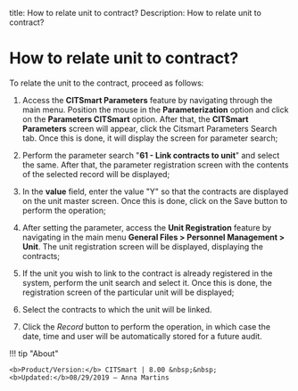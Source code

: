title: How to relate unit to contract?
Description: How to relate unit to contract?

# How to relate unit to contract?

To relate the unit to the contract, proceed as follows:

1.  Access the **CITSmart Parameters** feature by navigating through the main
    menu. Position the mouse in the **Parameterization** option and click on
    the **Parameters CITSmart** option. After that, the **CITSmart
    Parameters** screen will appear, click the Citsmart Parameters Search tab.
    Once this is done, it will display the screen for parameter search;

2.  Perform the parameter search "**61 - Link contracts to unit**" and select
    the same. After that, the parameter registration screen with the contents of
    the selected record will be displayed;

3.  In the **value** field, enter the value "Y" so that the contracts are
    displayed on the unit master screen. Once this is done, click on the Save
    button to perform the operation;

4.  After setting the parameter, access the **Unit Registration** feature by
    navigating in the main menu **General Files > Personnel Management >
    Unit**. The unit registration screen will be displayed, displaying the
    contracts;

5.  If the unit you wish to link to the contract is already registered in the
    system, perform the unit search and select it. Once this is done, the
    registration screen of the particular unit will be displayed;

6.  Select the contracts to which the unit will be linked.

7.  Click the *Record* button to perform the operation, in which case the date,
    time and user will be automatically stored for a future audit.



!!! tip "About"

    <b>Product/Version:</b> CITSmart | 8.00 &nbsp;&nbsp;
    <b>Updated:</b>08/29/2019 – Anna Martins
